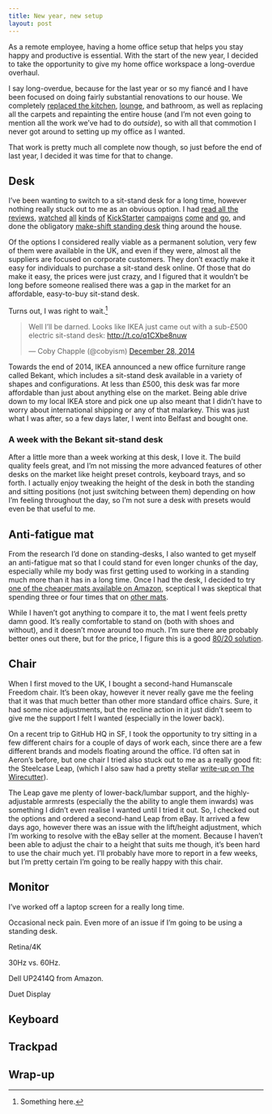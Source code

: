 ```yaml
---
title: New year, new setup
layout: post
---
```


As a remote employee, having a home office setup that helps you stay happy and productive is essential. With the start of the new year, I decided to take the opportunity to give my home office workspace a long-overdue overhaul.

I say long-overdue, because for the last year or so my fiancé and I have been focused on doing fairly substantial renovations to our house. We completely [replaced the kitchen](http://instagram.com/p/mFevWHCuJu/), [lounge](http://instagram.com/p/kceDzZCuLG/), and bathroom, as well as replacing all the carpets and repainting the entire house (and I’m not even going to mention all the work we’ve had to do *outside*), so with all that commotion I never got around to setting up my office as I wanted.

That work is pretty much all complete now though, so just before the end of last year, I decided it was time for that to change.

## Desk

I’ve been wanting to switch to a sit-stand desk for a long time, however nothing really stuck out to me as an obvious option. I had [read all the reviews](http://thewirecutter.com/reviews/the-best-standing-desks/), [watched](https://www.kickstarter.com/projects/2036834894/the-most-affordable-automatic-sit-to-stand-desk) [all](https://www.kickstarter.com/projects/davidyamnitsky/press-fit-standing-desk-affordable-portable-made-i) [kinds](https://www.kickstarter.com/projects/1875488582/standstand) [of](https://www.kickstarter.com/projects/1896946361/refold-portable-cardboard-standing-desk) [KickStarter](https://www.kickstarter.com/projects/163189569/imovr-omega-nextgen-standing-desk-and-treadmill-de) [campaigns](https://www.kickstarter.com/projects/889675794/storkstand-the-most-affordable-mobile-standing-des) [come](https://www.kickstarter.com/projects/sccarmichael/the-upstanding-desk) [and](https://www.kickstarter.com/projects/501918253/zestdesk-the-worlds-1st-portable-adjustable-standi) [go](https://www.kickstarter.com/projects/202275375/readydesk-ultra-affordable-dual-adjustable-standin), and done the obligatory [make-shift standing desk](http://instagram.com/p/vlSnb0CuHq/) thing around the house.

Of the options I considered really viable as a permanent solution, very few of them were available in the UK, and even if they were, almost all the suppliers are focused on corporate customers. They don’t exactly make it easy for individuals to purchase a sit-stand desk online. Of those that do make it easy, the prices were just crazy, and I figured that it wouldn’t be long before someone realised there was a gap in the market for an affordable, easy-to-buy sit-stand desk.

Turns out, I was right to wait.[^1]

<blockquote class="twitter-tweet tw-align-center" lang="en"><p>Well I’ll be darned. Looks like IKEA just came out with a sub-£500 electric sit-stand desk: <a href="http://t.co/q1CXbe8nuw">http://t.co/q1CXbe8nuw</a></p>&mdash; Coby Chapple (@cobyism) <a href="https://twitter.com/cobyism/status/549249774172798976">December 28, 2014</a></blockquote>
<script async src="//platform.twitter.com/widgets.js" charset="utf-8"></script>

Towards the end of 2014, IKEA announced a new office furniture range called Bekant, which includes a sit-stand desk available in a variety of shapes and configurations. At less than £500, this desk was far more affordable than just about anything else on the market. Being able drive down to my local IKEA store and pick one up also meant that I didn’t have to worry about international shipping or any of that malarkey. This was just what I was after, so a few days later, I went into Belfast and bought one.

### A week with the Bekant sit-stand desk

After a little more than a week working at this desk, I love it. The build quality feels great, and I’m not missing the more advanced features of other desks on the market like height preset controls, keyboard trays, and so forth. I actually enjoy tweaking the height of the desk in both the standing and sitting positions (not just switching between them) depending on how I’m feeling throughout the day, so I’m not sure a desk with presets would even be that useful to me.

## Anti-fatigue mat

From the research I’d done on standing-desks, I also wanted to get myself an anti-fatigue mat so that I could stand for even longer chunks of the day, especially while my body was first getting used to working in a standing much more than it has in a long time. Once I had the desk, I decided to try [one of the cheaper mats available on Amazon](http://www.amazon.co.uk/gp/product/B00BBU4JX2?psc=1&redirect=true&ref_=oh_aui_detailpage_o04_s00), sceptical I was skeptical that spending three or four times that on [other mats](http://thewirecutter.com/reviews/best-standing-desk-mat/).

While I haven’t got anything to compare it to, the mat I went feels pretty damn good. It’s really comfortable to stand on (both with shoes and without), and it doesn’t move around too much. I’m sure there are probably better ones out there, but for the price, I figure this is a good [80/20 solution](http://en.wikipedia.org/wiki/Pareto_principle).

## Chair

When I first moved to the UK, I bought a second-hand Humanscale Freedom chair. It’s been okay, however it never really gave me the feeling that it was that much better than other more standard office chairs. Sure, it had some nice adjustments, but the recline action in it just didn’t seem to give me the support I felt I wanted (especially in the lower back).

On a recent trip to GitHub HQ in SF, I took the opportunity to try sitting in a few different chairs for a couple of days of work each, since there are a few different brands and models floating around the office. I’d often sat in Aeron’s before, but one chair I tried also stuck out to me as a really good fit: the Steelcase Leap, (which I also saw had a pretty stellar [write-up on The Wirecutter](http://thewirecutter.com/reviews/best-office-chair-is-the-steelcase-leap/)).

The Leap gave me plenty of lower-back/lumbar support, and the highly-adjustable armrests (especially the the ability to angle them inwards) was something I didn’t even realise I wanted until I tried it out. So, I checked out the options and ordered a second-hand Leap from eBay. It arrived a few days ago, however there was an issue with the lift/height adjustment, which I’m working to resolve with the eBay seller at the moment. Because I haven’t been able to adjust the chair to a height that suits me though, it’s been hard to use the chair much yet. I’ll probably have more to report in a few weeks, but I’m pretty certain I’m going to be really happy with this chair.

## Monitor

I’ve worked off a laptop screen for a really long time.

Occasional neck pain.
Even more of an issue if I’m going to be using a standing desk.

Retina/4K

30Hz vs. 60Hz.

Dell UP2414Q from Amazon.

Duet Display

## Keyboard

## Trackpad

## Wrap-up


[^1]: Something here.
